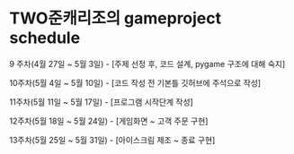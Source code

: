 # TWO준캐리조의  gameproject schedule

9 주차(4월 27일 ~ 5월 3일)  - [주제 선정 후, 코드 설계, pygame 구조에 대해 숙지]

10주차(5월 4일 ~ 5월 10일)  - [코드 작성 전 기본틀 깃허브에 주석으로 작성] 

11주차(5월 11일 ~ 5월 17일) - [프로그램 시작단계 작성]

12주차(5월 18일 ~ 5월 24일) - [게임화면 ~ 고객 주문 구현]

13주차(5월 25일 ~ 5월 31일) - [아이스크림 제조 ~ 종료 구현]
